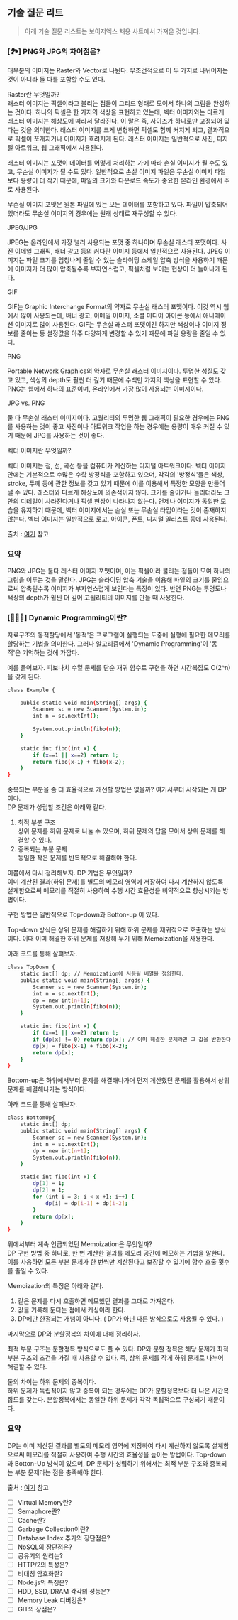 ## 기술 질문 리트
> 아래 기술 질문 리스트는 보이저엑스 채용 사트에서 가져온 것입니다.

### [🏞]  PNG와 JPG의 차이점은?
대부분의 이미지는 Raster와 Vector로 나뉜다. 무조건적으로 이 두 가지로 나뉘어지는 것이 아니라 둘 다를 포함할 수도 있다.

Raster란 무엇일까? <br/>
래스터 이미지는 픽셀이라고 불리는 점들이 그리드 형태로 모여서 하나의 그림을 완성하는 것이다. 하나의 픽셀은 한 가지의 색상을 표현하고 있는데, 벡터 이미지와는 다르게 래스터 이미지는 해상도에 따라서 달라진다. 이 말은 즉, 사이즈가 하나로만 고정되어 있다는 것을 의미한다. 래스터 이미지를 크게 변형하면 픽셀도 함께 커지게 되고, 결과적으로 픽셀이 쪼개지거나 이미지가 흐려지게 된다. 래스터 이미지는 일반적으로 사진, 디지털 아트워크, 웹 그래픽에서 사용된다. 

래스터 이미지는 포맷이 데이터를 어떻게 처리하는 가에 따라 손실 이미지가 될 수도 있고, 무손실 이미지가 될 수도 있다. 일반적으로 손실 이미지 파일은 무손실 이미지 파일보다 용량이 더 작기 때문에, 파일의 크기와 다운로드 속도가 중요한 온라인 환경에서 주로 사용된다.

무손실 이미지 포맷은 원본 파일에 있는 모든 데이터를 포함하고 있다. 파일이 압축되어 있더라도 무손실 이미지의 경우에는 원래 상태로 재구성할 수 있다.

JPEG/JPG

JPEG는 온라인에서 가장 널리 사용되는 포맷 중 하나이며 무손실 래스터 포맷이다. 사진 이메일 그래픽, 배너 광고 등의 커다란 이미지 등에서 일반적으로 사용된다. JPEG 이미지는 파일 크기를 엄청나게 줄일 수 있는 슬라이딩 스케일 압축 방식을 사용하기 때문에 이미지가 더 많이 압축될수록 부자연스럽고, 픽셀처럼 보이는 현상이 더 늘아나게 된다.

GIF

GIF는 Graphic Interchange Format의 약자로 무손실 래스터 포맷이다. 이것 역시 웹에서 많이 사용되는데, 배너 광고, 이메일 이미지, 소셜 미디어 아이콘 등에서 애니메이션 이미지로 많이 사용된다. GIF는 무손실 래스터 포맷이긴 하지만 색상이나 이미지 정보를 줄이는 등 설정값을 아주 다양하게 변경할 수 있기 때문에 파일 용량을 줄일 수 있다.

PNG

Portable Network Graphics의 약자로 무손실 래스터 이미지이다. 투명한 성질도 갖고 있고, 색상의 depth도 훨씬 더 깊기 때문에 수백만 가지의 색상을 표현할 수 있다. PNG는 웹에서 하나의 표준이며, 온라인에서 가장 많이 사용되는 이미지이다. 

JPG vs. PNG

둘 다 무손실 래스터 이미지이다. 고퀄리티의 투명한 웹 그래픽이 필요한 경우에는 PNG를 사용하는 것이 좋고 사진이나 아트워크 작업을 하는 경우에는 용량이 매우 커질 수 있기 때문에 JPG를 사용하는 것이 좋다.

벡터 이미지란 무엇일까?

벡터 이미지는 점, 선, 곡선 등을 컴퓨터가 계산하는 디지털 아트워크이다. 벡터 이미지 안에는 기본적으로 수많은 수학 방정식을 포함하고 있으며, 각각의 '방정식'들은 색상, stroke, 두께 등에 관한 정보를 갖고 있기 때문에 이를 이용해서 특정한 모양을 만들어낼 수 있다. 래스터와 다르게 해상도에 의존적이지 않다. 크기를 줄이거나 늘리더라도 그 안의 디테일이 사라진다거나 픽셀 현상이 나타나지 않는다. 언제나 이미지가 동일한 모습을 유지하기 때문에, 벡터 이미지에서는 손실 또는 무손실 타입이라는 것이 존재하지 않는다. 벡터 이미지는 일반적으로 로고, 아이콘, 폰트, 디지털 일러스트 등에 사용된다.

출처 : [여기](https://blog.wishket.com/jpg-vs-png-%EC%9D%B4%EB%AF%B8%EC%A7%80-%ED%8C%8C%EC%9D%BC-%ED%98%95%EC%8B%9D%EC%97%90-%EC%88%A8%EA%B2%A8%EC%A7%84-%EB%B9%84%EB%B0%80/) 참고

### 요약

PNG와 JPG는 둘다 래스터 이미지 포맷이며, 이는 픽셀이라 불리는 점들이 모여 하나의 그림을 이루는 것을 말한다. JPG는 슬라이딩 압축 기술을 이용해 파일의 크기를 줄임으로써 압축될수록 이미지가 부자연스럽게 보인다는 특징이 있다. 반면 PNG는 투명도나 색상의 depth가 훨씬 더 깊어 고퀄리티의 이미지를 만들 때 사용한다.

### [👩🏻‍💻]  Dynamic Programming이란?
자료구조의 동적할당에서 '동적'은 프로그램이 실행되는 도중에 실행에 필요한 메모리를 할당하는 기법을 의미한다. 그러나 알고리즘에서 'Dynamic Programming'이 '동적'은 기억하는 것에 가깝다. 

예를 들어보자. 피보나치 수열 문제를 단순 재귀 함수로 구현을 하면 시간복잡도 O(2^n)을 갖게 된다. 

```` bash
class Example {

    public static void main(String[] args) {
        Scanner sc = new Scanner(System.in);
        int n = sc.nextInt();
        
        System.out.println(fibo(n));
    }

    static int fibo(int x) {
        if (x==1 || x==2) return 1;
        return fibo(x-1) + fibo(x-2);
    }
}
````
중복되는 부분을 좀 더 효율적으로 개선할 방법은 없을까? 여기서부터 시작되는 게 DP이다. <br/> 
DP 문제가 성립할 조건은 아래와 같다.
1. 최적 부분 구조 <br/> 
    상위 문제를 하위 문제로 나눌 수 있으며, 하위 문제의 답을 모아서 상위 문제를 해결할 수 있다.
2. 중복되는 부분 문제<br/> 
    동일한 작은 문제를 반복적으로 해결해야 한다.

이쯤에서 다시 정리해보자. DP 기법은 무엇일까?<br/> 
이미 계산된 결과(하위 문제)를 별도의 메모리 영역에 저장하여 다시 계산하지 않도록 설계함으로써 메모리를 적절히 사용하여 수행 시간 효율성을 비약적으로 향상시키는 방법이다.

구현 방법은 일반적으로 Top-down과 Botton-up 이 있다.

Top-down 방식은 상위 문제를 해결하기 위해 하위 문제를 재귀적으로 호출하는 방식이다. 이때 이미 해결한 하위 문제를 저장해 두기 위해 Memoization을 사용한다. 

아래 코드를 통해 살펴보자.

```` bash
class TopDown {
    static int[] dp; // Memoization에 사용될 배열을 정의한다.
    public static void main(String[] argds) {
        Scanner sc = new Scanner(System.in);
        int n = sc.nextInt();
        dp = new int[n+1]; 
        System.out.println(fibo(n));
    }

    static int fibo(int x) {
        if (x==1 || x==2) return 1;
        if (dp[x] != 0) return dp[x]; // 이미 해결한 문제라면 그 값을 반환한다.
        dp[x] = fibo(x-1) + fibo(x-2);
        return dp[x];
    }
}
````

Bottom-up은 하위에서부터 문제를 해결해나가며 먼저 계산했던 문제를 활용해서 상위 문제를 해결해나가는 방식이다. 

아래 코드를 통해 살펴보자.

```` bash
class BottomUp{
    static int[] dp;
    public static void main(String[] args) {
        Scanner sc = new Scanner(System.in);
        int n = sc.nextInt();
        dp = new int[n+1];
        System.out.println(fibo(n));
    }

    static int fibo(int x) {
        dp[1] = 1; 
        dp[2] = 1;
        for (int i = 3; i < x +1; i++) {
            dp[i] = dp[i-1] + dp[i-2];
        }
        return dp[x];
    }
}
````
위에서부터 계속 언급되었던 Memoization은 무엇일까? <br/> 
DP 구현 방법 중 하나로, 한 번 계산한 결과를 메모리 공간에 메모하는 기법을 말한다. 이를 사용하면 모든 부분 문제가 한 번씩만 계산된다고 보장할 수 있기에 함수 호출 횟수를 줄일 수 있다.

Memoization의 특징은 아래와 같다.
1. 같은 문제를 다시 호출하면 메모했던 결과를 그대로 가져온다.
2. 값을 기록해 둔다는 점에서 캐싱이라 한다.
3. DP에만 한정되는 개념이 아니다. ( DP가 아닌 다른 방식으로도 사용될 수 있다. )

마지막으로 DP와 분할정복의 차이에 대해 정리하자.

최적 부분 구조는 분할정복 방식으로도 풀 수 있다. DP와 분할 정복은 해당 문제가 최적 부분 구조의 조건을 가질 때 사용할 수 있다. 즉, 상위 문제를 작게 하위 문제로 나누어 해결할 수 있다.

둘의 차이는 하위 문제의 중복이다.<br/> 
하위 문제가 독립적이지 않고 중복이 되는 경우에는 DP가 분할정복보다 더 나은 시간복잡도를 갖는다. 분할정복에서는 동일한 하위 문제가 각각 독립적으로 구성되기 때문이다.

### 요약

DP는 이미 계산된 결과를 별도의 메모리 영역에 저장하여 다시 계산하지 않도록 설계함으로써 메모리를 적절히 사용하여 수행 시간의 효율성을 높이는 방법이다. Top-down과 Botton-Up 방식이 있으며, DP 문제가 성립하기 위해서는 최적 부분 구조와 중복되는 부분 문제라는 점을 충족해야 한다.

출처 : [여기](https://loosie.tistory.com/150) 참고

- [ ]  Virtual Memory란?
- [ ]  Semaphore란?
- [ ]  Cache란?
- [ ]  Garbage Collection이란?
- [ ]  Database Index 추가의 장단점은?
- [ ]  NoSQL의 장단점은?
- [ ]  공유기의 원리는?
- [ ]  HTTP/2의 특성은?
- [ ]  비대칭 암호화란?
- [ ]  Node.js의 특징은?
- [ ]  HDD, SSD, DRAM 각각의 성능은?
- [ ]  Memory Leak 디버깅은?
- [ ]  GIT의 장점은?